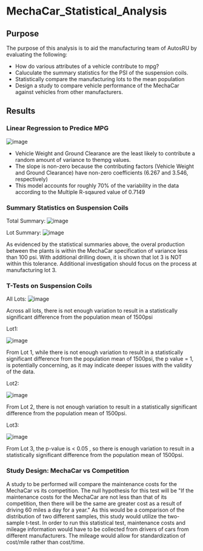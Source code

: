 # MechaCar_Statistical_Analysis

## Purpose
  The purpose of this analysis is to aid the manufacturing team of AutosRU by evaluating the following:
  - How do various attributes of a vehicle contribute to mpg?
  - Caluculate the summary statistics for the PSI of the suspension coils.
  - Statistically compare the manufacturing lots to the mean population
  - Design a study to compare vehicle performance of the MechaCar against vehicles from other manufacturers.

## Results
  ### Linear Regression to Predice MPG
  ![image](https://user-images.githubusercontent.com/40553064/128602268-b06cddf1-f62a-4968-9455-942fdd6c06da.png)

  - Vehicle Weight and Ground Clearance are the least likely to contribute a random amount of variance to thempg values.
  - The slope is non-zero because the contributing factors (Vehicle Weight and Ground Clearance) have non-zero coefficients (6.267 and 3.546, respectively)
  - This model accounts for roughly 70% of the variability in the data according to the Multiple R-sqaured value of 0.7149
  
  ### Summary Statistics on Suspension Coils
  Total Summary: ![image](https://user-images.githubusercontent.com/40553064/128608815-505e2edd-648e-40e7-8d35-92a5d2bce9c1.png)

  Lot Summary: ![image](https://user-images.githubusercontent.com/40553064/128608822-f06f12da-b765-473c-ac1c-2e6e8335df5e.png)

  As evidenced by the statistical summaries above, the overal production between the plants is within the MechaCar specification of variance less than 100 psi. With additional drilling down, it is shown that lot 3 is NOT within this tolerance. Additional investigation should focus on the process at manufacturing lot 3.

  ### T-Tests on Suspension Coils
  All Lots: ![image](https://user-images.githubusercontent.com/40553064/128609327-27b06f8f-72f2-48b6-8976-3e2b1de95768.png)
   
   Across all lots, there is not enough variation to result in a statistically significant difference from the population mean of 1500psi
  
  Lot1: 
  
  ![image](https://user-images.githubusercontent.com/40553064/128609287-ee2ee1e4-d3b6-428b-99ae-f34e9c330a44.png) 
    
  From Lot 1, while there is not enough variation to result in a statistically significant difference from the population mean of 1500psi, the p value = 1, is potentially concerning, as it may indicate deeper issues with the validity of the data.
  
  Lot2: 
  
  ![image](https://user-images.githubusercontent.com/40553064/128609295-771eb8e1-d312-4e86-a41b-0e9ea1728ac0.png) 
    
  From Lot 2, there is not enough variation to result in a statistically significant difference from the population mean of 1500psi.
  
  Lot3: 
  
  ![image](https://user-images.githubusercontent.com/40553064/128609303-79d10ef1-c4be-4989-b053-024e1de3a147.png)
    
  From Lot 3, the p-value is < 0.05 , so there is enough variation to result in a statistically significant difference from the population mean of 1500psi.
  
  ### Study Design: MechaCar vs Competition
  
  A study to be performed will compare the maintenance costs for the MechaCar vs its competition. The null hypothesis for this test will be "If the maintenance costs for the MechaCar are not less than that of its competition, then there will be the same are greater cost as a result of driving 60 miles a day for a year." As this would be a comparison of the distribution of two different samples, this study would utilize the two-sample t-test. In order to run this statistical test, maintenance costs and mileage information would have to be collected from drivers of cars from different manufacturers. The mileage would allow for standardization of cost/mile rather than cost/time.
